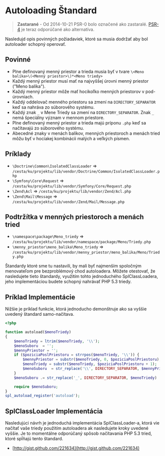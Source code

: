 Autoloading Štandard
====================

> **Zastarané** - Od 2014-10-21 PSR-0 bolo označené ako zastaralé. [PSR-4] je teraz odporúčané
ako alternatíva.

[PSR-4]: http://www.php-fig.org/psr/psr-4/

Nasledujd opis povinných požiadaviek, ktoré sa musia dodržať aby bol autoloader schopný operovať.

Povinné
---------

* Plne definovaný menný priestor a trieda musia byť v tvare
 `\<Meno balíka>\(<Menný priestor>\)*<Meno triedy>`
* Každý menný priestor musí mať na najvyššej úrovni menný priestor ("Meno balíka").
* Každý menný priestor môže mať hocikoľko menných priestorov v pod-úrovniach.
* Každý oddelovač menného priestoru sa zmení na `DIRECTORY_SEPARATOR` keď sa
  nahráva zo súborového systému.
* Každý znak `_` v Mene Triedy sa zmení na `DIRECTORY_SEPARATOR`. Znak `_` nemá špeciálny význam v mennom priestore.
* Plne definovaný menný priestor a trieda majú príponu `.php` keď sa načítavajú zo súborového systému.
* Abecedné znaky v menách balíkov, menných priestoroch a menách tried môžu byť v hociakej kombinácii
  malých a veľkých písmen.

Príklady
--------

* `\Doctrine\Common\IsolatedClassLoader` => `/cesta/ku/projektu/lib/vendor/Doctrine/Common/IsolatedClassLoader.php`
* `\Symfony\Core\Request` => `/cesta/ku/projektu/lib/vendor/Symfony/Core/Request.php`
* `\Zend\Acl` => `/cesta/ku/projektu/lib/vendor/Zend/Acl.php`
* `\Zend\Mail\Message` => `/cesta/ku/projektu/lib/vendor/Zend/Mail/Message.php`

Podtržítka v menných priestoroch a menách tried
-----------------------------------------------

* `\namespace\package\Meno_triedy` => `/cesta/ku/projektu/lib/vendor/namespace/package/Meno/Triedy.php`
* `\menny_priestor\meno_balika\Meno_triedy` => `/cesta/ku/projektu/lib/vendor/menny_priestor/meno_balika/Meno/Triedy.php`

Štandardy ktoré sme tu nastavili, by mali byť najmenším spoločným menovateľom 
pre bezproblémový chod autoloadera. Môžete otestovať, že nasledujete 
tieto štandardy, využitím tohto jednoduchého SplClassLoadera,
jeho implementáciou budete schopný nahrávať PHP 5.3 triedy.

Príklad Implementácie
---------------------

Nižšie je príklad funkcie, ktorá jednoducho demonštruje ako sa vyššie uvedený štandard samo-načítava.

```php
<?php

function autoload($menoTriedy)
{
    $menoTriedy = ltrim($menoTriedy, '\\');
    $menoSuboru  = '';
    $mennyPriestor = '';
    if ($poziciaPoslPriestoru = strrpos($menoTriedy, '\\')) {
        $mennyPriestor = substr($menoTriedy, 0, $poziciaPoslPriestoru);
        $menoTriedy = substr($menoTriedy, $poziciaPoslPriestoru + 1);
        $menoSuboru  = str_replace('\\', DIRECTORY_SEPARATOR, $mennyPriestor) . DIRECTORY_SEPARATOR;
    }
    $menoSuboru .= str_replace('_', DIRECTORY_SEPARATOR, $menoTriedy) . '.php';

    require $menoSuboru;
}
spl_autoload_register('autoload');
```

SplClassLoader Implementácia
----------------------------

Nasledujúci návrh je jednoduchá implementácia SplClassLoader-a, ktorá vie načítať vaše triedy
použitím autoloadera ak nasledujete kroky uvedené vyššie. Je to momentálne odporúčaný spôsob
načítavania PHP 5.3 tried, ktoré spĺňajú tento štandard.

* [http://gist.github.com/221634](http://gist.github.com/221634)

